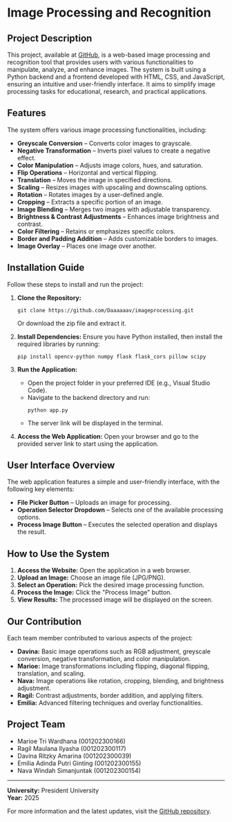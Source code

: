 # Image Processing and Recognition

## Project Description
This project, available at [GitHub](https://github.com/Daaaaaav/imageprocessing), is a web-based image processing and recognition tool that provides users with various functionalities to manipulate, analyze, and enhance images. The system is built using a Python backend and a frontend developed with HTML, CSS, and JavaScript, ensuring an intuitive and user-friendly interface. It aims to simplify image processing tasks for educational, research, and practical applications.

## Features
The system offers various image processing functionalities, including:
- **Greyscale Conversion** – Converts color images to grayscale.
- **Negative Transformation** – Inverts pixel values to create a negative effect.
- **Color Manipulation** – Adjusts image colors, hues, and saturation.
- **Flip Operations** – Horizontal and vertical flipping.
- **Translation** – Moves the image in specified directions.
- **Scaling** – Resizes images with upscaling and downscaling options.
- **Rotation** – Rotates images by a user-defined angle.
- **Cropping** – Extracts a specific portion of an image.
- **Image Blending** – Merges two images with adjustable transparency.
- **Brightness & Contrast Adjustments** – Enhances image brightness and contrast.
- **Color Filtering** – Retains or emphasizes specific colors.
- **Border and Padding Addition** – Adds customizable borders to images.
- **Image Overlay** – Places one image over another.

## Installation Guide
Follow these steps to install and run the project:

1. **Clone the Repository:**
   ```
   git clone https://github.com/Daaaaaav/imageprocessing.git
   ```
   Or download the zip file and extract it.

2. **Install Dependencies:**
   Ensure you have Python installed, then install the required libraries by running:
   ```
   pip install opencv-python numpy flask flask_cors pillow scipy
   ```

3. **Run the Application:**
   - Open the project folder in your preferred IDE (e.g., Visual Studio Code).
   - Navigate to the backend directory and run:
     ```
     python app.py
     ```
   - The server link will be displayed in the terminal.

4. **Access the Web Application:**
   Open your browser and go to the provided server link to start using the application.

## User Interface Overview
The web application features a simple and user-friendly interface, with the following key elements:
- **File Picker Button** – Uploads an image for processing.
- **Operation Selector Dropdown** – Selects one of the available processing options.
- **Process Image Button** – Executes the selected operation and displays the result.

## How to Use the System
1. **Access the Website:** Open the application in a web browser.
2. **Upload an Image:** Choose an image file (JPG/PNG).
3. **Select an Operation:** Pick the desired image processing function.
4. **Process the Image:** Click the "Process Image" button.
5. **View Results:** The processed image will be displayed on the screen.

## Our Contribution
Each team member contributed to various aspects of the project:
- **Davina:** Basic image operations such as RGB adjustment, greyscale conversion, negative transformation, and color manipulation.
- **Marioe:** Image transformations including flipping, diagonal flipping, translation, and scaling.
- **Nava:** Image operations like rotation, cropping, blending, and brightness adjustment.
- **Ragil:** Contrast adjustments, border addition, and applying filters.
- **Emilia:** Advanced filtering techniques and overlay functionalities.

## Project Team
- Marioe Tri Wardhana (001202300166)
- Ragil Maulana Ilyasha (001202300117)
- Davina Ritzky Amarina (001202300039)
- Emilia Adinda Putri Ginting (001202300155)
- Nava Windah Simanjuntak (001202300154)

---
**University:** President University  
**Year:** 2025  

For more information and the latest updates, visit the [GitHub repository](https://github.com/Daaaaaav/imageprocessing).

